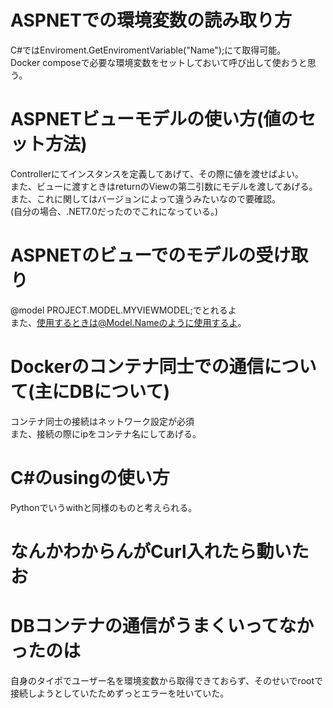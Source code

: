 # ASPNETでの環境変数の読み取り方
C#ではEnviroment.GetEnviromentVariable("Name");にて取得可能。<br />
Docker composeで必要な環境変数をセットしておいて呼び出して使おうと思う。<br />

# ASPNETビューモデルの使い方(値のセット方法)
Controllerにてインスタンスを定義してあげて、その際に値を渡せばよい。<br />
また、ビューに渡すときはreturnのViewの第二引数にモデルを渡してあげる。また、これに関してはバージョンによって違うみたいなので要確認。<br />
(自分の場合、.NET7.0だったのでこれになっている。)<br />

# ASPNETのビューでのモデルの受け取り
@model PROJECT.MODEL.MYVIEWMODEL;でとれるよ<br />
また、使用するときは@Model.Nameのように使用するよ。<br />


# Dockerのコンテナ同士での通信について(主にDBについて)
コンテナ同士の接続はネットワーク設定が必須<br />
また、接続の際にipをコンテナ名にしてあげる。<br />


# C#のusingの使い方
Pythonでいうwithと同様のものと考えられる。<br />

# なんかわからんがCurl入れたら動いたお

# DBコンテナの通信がうまくいってなかったのは
自身のタイポでユーザー名を環境変数から取得できておらず、そのせいでrootで接続しようとしていたためずっとエラーを吐いていた。<br />


